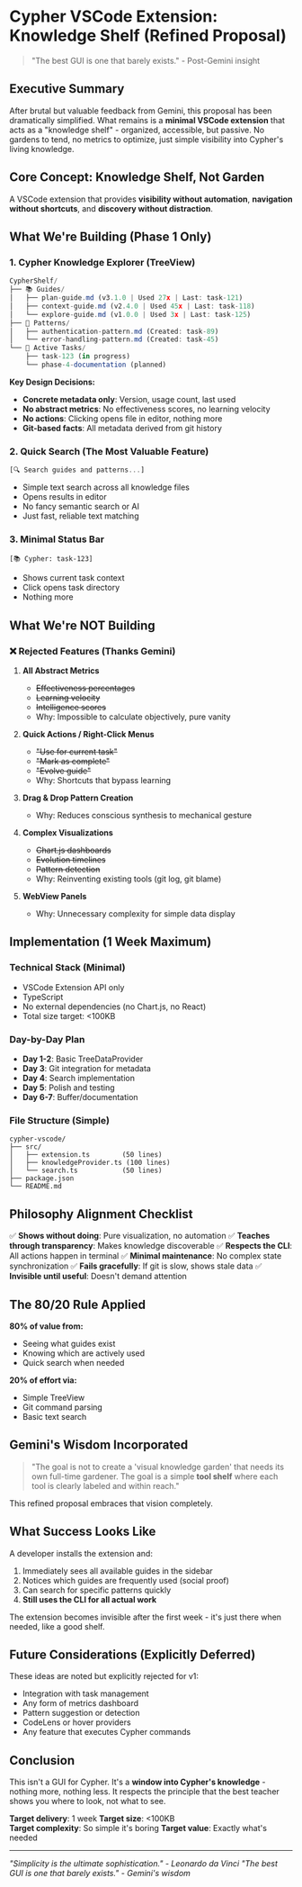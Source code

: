 # Cypher VSCode Extension: Knowledge Shelf (Refined Proposal)

> "The best GUI is one that barely exists." - Post-Gemini insight

## Executive Summary

After brutal but valuable feedback from Gemini, this proposal has been dramatically simplified. What remains is a **minimal VSCode extension** that acts as a "knowledge shelf" - organized, accessible, but passive. No gardens to tend, no metrics to optimize, just simple visibility into Cypher's living knowledge.

## Core Concept: Knowledge Shelf, Not Garden

A VSCode extension that provides **visibility without automation**, **navigation without shortcuts**, and **discovery without distraction**.

## What We're Building (Phase 1 Only)

### 1. Cypher Knowledge Explorer (TreeView)

```typescript
CypherShelf/
├── 📚 Guides/
│   ├── plan-guide.md (v3.1.0 | Used 27x | Last: task-121)
│   ├── context-guide.md (v2.4.0 | Used 45x | Last: task-118)
│   └── explore-guide.md (v1.0.0 | Used 3x | Last: task-125)
├── 🧬 Patterns/
│   ├── authentication-pattern.md (Created: task-89)
│   └── error-handling-pattern.md (Created: task-45)
└── 🎯 Active Tasks/
    ├── task-123 (in progress)
    └── phase-4-documentation (planned)
```

**Key Design Decisions:**
- **Concrete metadata only**: Version, usage count, last used
- **No abstract metrics**: No effectiveness scores, no learning velocity
- **No actions**: Clicking opens file in editor, nothing more
- **Git-based facts**: All metadata derived from git history

### 2. Quick Search (The Most Valuable Feature)

```typescript
[🔍 Search guides and patterns...]
```

- Simple text search across all knowledge files
- Opens results in editor
- No fancy semantic search or AI
- Just fast, reliable text matching

### 3. Minimal Status Bar

```
[📚 Cypher: task-123]
```

- Shows current task context
- Click opens task directory
- Nothing more

## What We're NOT Building

### ❌ Rejected Features (Thanks Gemini)

1. **All Abstract Metrics**
   - ~~Effectiveness percentages~~
   - ~~Learning velocity~~
   - ~~Intelligence scores~~
   - Why: Impossible to calculate objectively, pure vanity

2. **Quick Actions / Right-Click Menus**
   - ~~"Use for current task"~~
   - ~~"Mark as complete"~~
   - ~~"Evolve guide"~~
   - Why: Shortcuts that bypass learning

3. **Drag & Drop Pattern Creation**
   - Why: Reduces conscious synthesis to mechanical gesture

4. **Complex Visualizations**
   - ~~Chart.js dashboards~~
   - ~~Evolution timelines~~
   - ~~Pattern detection~~
   - Why: Reinventing existing tools (git log, git blame)

5. **WebView Panels**
   - Why: Unnecessary complexity for simple data display

## Implementation (1 Week Maximum)

### Technical Stack (Minimal)
- VSCode Extension API only
- TypeScript
- No external dependencies (no Chart.js, no React)
- Total size target: <100KB

### Day-by-Day Plan
- **Day 1-2**: Basic TreeDataProvider
- **Day 3**: Git integration for metadata
- **Day 4**: Search implementation  
- **Day 5**: Polish and testing
- **Day 6-7**: Buffer/documentation

### File Structure (Simple)
```
cypher-vscode/
├── src/
│   ├── extension.ts        (50 lines)
│   ├── knowledgeProvider.ts (100 lines)
│   └── search.ts           (50 lines)
├── package.json
└── README.md
```

## Philosophy Alignment Checklist

✅ **Shows without doing**: Pure visualization, no automation
✅ **Teaches through transparency**: Makes knowledge discoverable
✅ **Respects the CLI**: All actions happen in terminal
✅ **Minimal maintenance**: No complex state synchronization
✅ **Fails gracefully**: If git is slow, shows stale data
✅ **Invisible until useful**: Doesn't demand attention

## The 80/20 Rule Applied

**80% of value from:**
- Seeing what guides exist
- Knowing which are actively used
- Quick search when needed

**20% of effort via:**
- Simple TreeView
- Git command parsing
- Basic text search

## Gemini's Wisdom Incorporated

> "The goal is not to create a 'visual knowledge garden' that needs its own full-time gardener. The goal is a simple **tool shelf** where each tool is clearly labeled and within reach."

This refined proposal embraces that vision completely.

## What Success Looks Like

A developer installs the extension and:
1. Immediately sees all available guides in the sidebar
2. Notices which guides are frequently used (social proof)
3. Can search for specific patterns quickly
4. **Still uses the CLI for all actual work**

The extension becomes invisible after the first week - it's just there when needed, like a good shelf.

## Future Considerations (Explicitly Deferred)

These ideas are noted but explicitly rejected for v1:
- Integration with task management
- Any form of metrics dashboard
- Pattern suggestion or detection
- CodeLens or hover providers
- Any feature that executes Cypher commands

## Conclusion

This isn't a GUI for Cypher. It's a **window into Cypher's knowledge** - nothing more, nothing less. It respects the principle that the best teacher shows you where to look, not what to see.

**Target delivery**: 1 week
**Target size**: <100KB  
**Target complexity**: So simple it's boring
**Target value**: Exactly what's needed

---

*"Simplicity is the ultimate sophistication." - Leonardo da Vinci*
*"The best GUI is one that barely exists." - Gemini's wisdom*